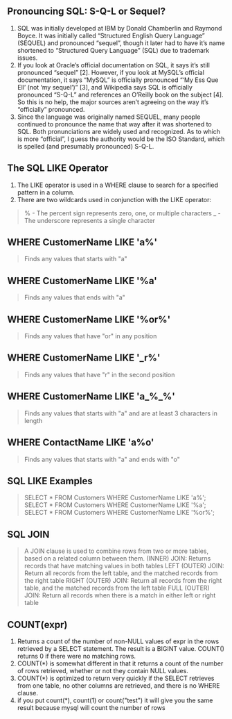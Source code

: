 ## Pronouncing SQL: S-Q-L or Sequel?
1. SQL was initially developed at IBM by Donald Chamberlin and Raymond Boyce. It was initially called “Structured English Query Language” (SEQUEL) and pronounced “sequel”, though it later had to have it’s name shortened to “Structured Query Language” (SQL) due to trademark issues. 
2. If you look at Oracle’s official documentation on SQL, it says it’s still pronounced “sequel” [2]. However, if you look at MySQL’s official documentation, it says “MySQL” is officially pronounced “‘My Ess Que Ell’ (not ‘my sequel’)” [3], and Wikipedia says SQL is officially pronounced “S-Q-L” and references an O’Reilly book on the subject [4]. So this is no help, the major sources aren’t agreeing on the way it’s “officially” pronounced.
3. Since the language was originally named SEQUEL, many people continued to pronounce the name that way after it was shortened to SQL. Both pronunciations are widely used and recognized. As to which is more “official”, I guess the authority would be the ISO Standard, which is spelled (and presumably pronounced) S-Q-L.

## The SQL LIKE Operator
1. The LIKE operator is used in a WHERE clause to search for a specified pattern in a column.
2. There are two wildcards used in conjunction with the LIKE operator:
> % - The percent sign represents zero, one, or multiple characters
> _ - The underscore represents a single character

## WHERE CustomerName LIKE 'a%'
> Finds any values that starts with "a"

## WHERE CustomerName LIKE '%a'
> Finds any values that ends with "a"

## WHERE CustomerName LIKE '%or%'
> Finds any values that have "or" in any position

## WHERE CustomerName LIKE '_r%'
> Finds any values that have "r" in the second position

## WHERE CustomerName LIKE 'a_%_%'
> Finds any values that starts with "a" and are at least 3 characters in length

## WHERE ContactName LIKE 'a%o'
> Finds any values that starts with "a" and ends with "o"

## SQL LIKE Examples
> SELECT * FROM Customers WHERE CustomerName LIKE 'a%';
> SELECT * FROM Customers WHERE CustomerName LIKE '%a';
> SELECT * FROM Customers WHERE CustomerName LIKE '%or%';

## SQL JOIN
> A JOIN clause is used to combine rows from two or more tables, based on a related column between them.
> (INNER) JOIN: Returns records that have matching values in both tables
> LEFT (OUTER) JOIN: Return all records from the left table, and the matched records from the right table
> RIGHT (OUTER) JOIN: Return all records from the right table, and the matched records from the left table
> FULL (OUTER) JOIN: Return all records when there is a match in either left or right table

## COUNT(expr)
1. Returns a count of the number of non-NULL values of expr in the rows retrieved by a SELECT statement. The result is a BIGINT value. COUNT() returns 0 if there were no matching rows.
2. COUNT(*) is somewhat different in that it returns a count of the number of rows retrieved, whether or not they contain NULL values.
3. COUNT(*) is optimized to return very quickly if the SELECT retrieves from one table, no other columns are retrieved, and there is no WHERE clause. 
4. if you put count(*), count(1) or count("test") it will give you the same result because mysql will count the number of rows


